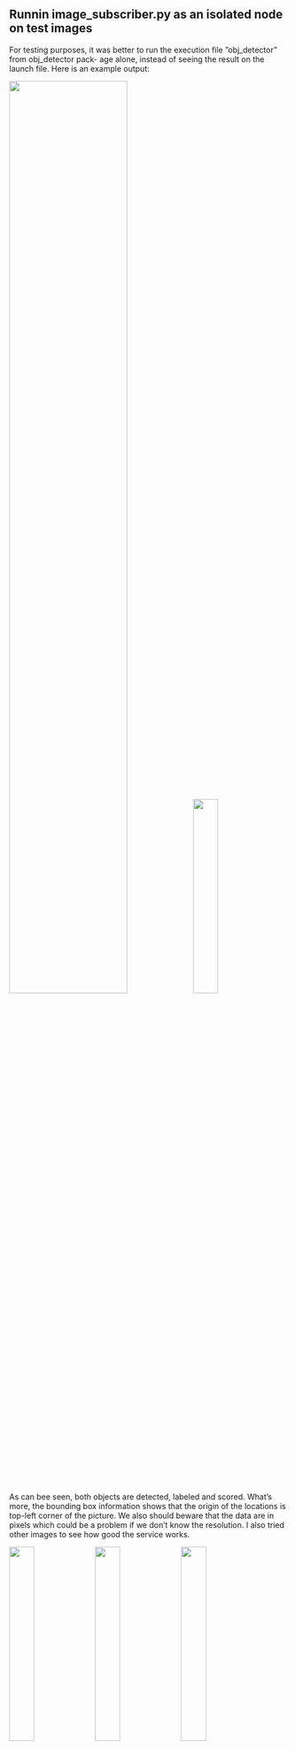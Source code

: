 ## Runnin image_subscriber.py as an isolated node on test images

For testing purposes, it was better to run the execution file ”obj_detector” from obj_detector pack-
age alone, instead of seeing the result on the launch file.
Here is an example output:<br>

<p float="left">
  <img src="https://github.com/ftaheri/robot_learning/assets/44457498/b272efa4-d45c-4bf8-8a9f-5a733b766168" width="65%" />
  <img src="https://github.com/ftaheri/robot_learning/assets/44457498/273f495a-23c0-477a-ac12-1968dc9f40d5" width="30%" /> 
</p>
As can bee seen, both objects are detected, labeled and scored. What’s more, the bounding box
information shows that the origin of the locations is top-left corner of the picture. We also should
beware that the data are in pixels which could be a problem if we don’t know the resolution.
I also tried other images to see how good the service works.

<p float="left">
  <img src="https://github.com/ftaheri/robot_learning/assets/44457498/11ee0e34-21f6-4bdd-ac75-832df2556324" width="30%" />
  <img src="https://github.com/ftaheri/robot_learning/assets/44457498/be0945d1-cd5e-4408-aa20-a39ccb297bc9" width="30%" /> 
  <img src="https://github.com/ftaheri/robot_learning/assets/44457498/a782d3ea-0eb6-47f6-adef-5d1993dbb639" width="30%" />
</p>


The model works pretty decent for cluttered images. From the second image we can see that the
classes expectedly don’t cover every type of object. However, the detection still works. I’ll explain the
third step in the following section.

# landmark_mapper.hh
I set up the publisher to publish to the ”waypoints” topic which I found on RVIZ ”add by topic”
window. For this, I had to include the <visualization_msgs/msg/marker_array.hpp> and also
modify packages.xml file to add this dependency and CMakeLists.txt to find this package and link it
to the execution file.
I also changed the robot.rviz setup file to add the waypoints marker, so I wouldn’t need to add it every
time I launched the file.
As I mentioned before I also created a vector of PointStamped as the landmark array which will be
used in the landmark mapper.cpp file.

# image_callback() function
To calculate the robot movement, we first look up the transform from base_link to odom and then,
convert it to Eigen T. T is a matrix which is used to calculate points in the base_link frame to
odom frame; more specifically, $T ∗ `current_baselink` = odom$. last_pose_ is the previous T; therefore,
 $ 'last_pose_' ∗ 'previous_baselink' = odom $.
 $$ 'last_pose_'^{-1}*T*'current_baselink' = 'last_pose_'^{-1} ∗ odom = 'previous_baselink' $$
Therefore, $'last_pose_'^{-1}*T$ transfers a point from current-baselink to previous_baselink which is the movement matrix.
Now, by listening to the translation and rotation of movement, we can copy and fix the input data,
and release the data_cv_ lock. Finally, we can update the last_pose_.

# update_callback() function
I iterated through the current array of landmarks. For each landmark, I created a message Point
object with coordination set to the landmark’s. I pushed this message to the marker sphere points
and pushed the marker to the marker array. Finally, I published the marker array.

# run() function
This function is the most important function in this file. It holds the logic of the code. As discussed
in the background section, this function’s thread waits until the movement is large enough, and then
sends a request to the object detection service and waits for a response which is basically the objects’
bounding boxes detected from the scene.
After clearing the landmarks array, we have to iterate over all the detections, and for each detec-
tion, extract the points in the detected area. We calculate the average of these points and transform
it to odom. This transform was set when the images were receied and the transform was looked up.
How to extract these points is the main challenge of this code.

## upper and lower bounds
Firstly, I needed to set the upper and lower bound coming from the bounding boxes. The problem
was that the bounding boxes were points in pixel starting from top-left corner, while point cloud
points were in meters and are based on the robot’s frame. (1) To fix the units, since I did not know the
resolution, I printed the bounding box min and maxes and compared them roughly to the non-NULL
points from the point cloud. What I witnessed was that each pixel is roughly 0.5 cm. Therefore, I
divided the thresholds by 200.0. (2) To fix the frames, I used this formula:
``` 
float y_lowerbound = (current_color_image.width/2.0 - detection.x_max)/200.0
, y_upperbound = (current_color_image.width/2.0 - detection.x_min)/200.0
, z_lowerbound = (current_color_image.height - detection.y_max)/200.0
, z_upperbound = (current_color_image.height - detection.y_min)/200.0;
```
These thresholds will be used to filter out point clouds that are not in these bounds. Please note that,
x-axis and y-axis from the images correspond to y-axis and z-axis from the point clouds, respectively.
** I took three approaches to get a better result **

## (approach 1) iterating and filter out with a deviation from the thresholds
As the instructions, using the if statement bellow, I filtered out other point clouds, and calcluated the
average.
```
if (*iter_y >= y_lowerbound-delta && *iter_y <= y_upperbound+delta &&
*iter_z >= z_lowerbound -delta && *iter_z <= z_upperbound +delta )
``` 
This method did not work well especially in the x-axis (depth) that points are not filtered by bounding
boxes.

## (approach 2) statistically filter out outliers then do (1)
Since points were not filtered by x-axis, I used an statistical outlier from pcl library. The results were
better, but sometimes the useful cluster of inputs were filtered out, causing the marker to become
empty which gave me an idea for the third approach.

## (approach 3) filter out on z and y axis based on thresholds then do (2) then (1)
Using the Passthrough filter, which basically does the same job as the first approach, I filtered out
points outside of the bounding boxes. However, I used the size of the bounding box as the deviation
from the detected bounding box, so smaller or farther bounding boxes have more concentrated point
clouds. Now we have our pionts more concentrated in and around the bounding box area
After that, I used the statistical outlier removal to remove outliers around the bounding box which
now works significantly better for x-axis (depth of objects).
Then I iterated through the filtered point clouds and used the same principle as the first approach.
Also noteworthy is that this is the best one which will be used for evaluation. The parameters (e.g.,
statistical outlier filter number of points and deviation) are adjusted experimentally.

# Evaluation
I included three screenshots for every different scenarios; image detection, RVIZ map, and the scene.
Please, note that the image detection is more reliable since there was a delay in keyboard instruction
and execution.
Generally, I found out that cluttered scenes and near the wall scenes are the most challenging ones
since it is difficult for the outlier removal to distinguish outliers from the useful points.

## one object - clear scene
As can be seen, the algorithm does a good job detecting the landmark.

<p float="left">
  <img src="https://github.com/ftaheri/robot_learning/assets/44457498/ce8f5744-2dc3-47ad-a5e9-7682f63ce196" width="30%" />
  <img src="https://github.com/ftaheri/robot_learning/assets/44457498/158dbfde-99de-421f-a2c8-769151d9042a" width="30%" /> 
  <img src="https://github.com/ftaheri/robot_learning/assets/44457498/adbfdc67-0a32-4214-b2dc-24eb0c534ce9" width="30%" />

</p>

## near-wall objects
We can see that the landmark falls near the wall as the filters cannot remove points with outlier
depth. However, the coordinates on the other two dimensions are quite accurate.
<p float="left">
  <img src="https://github.com/ftaheri/robot_learning/assets/44457498/7799c1d5-3579-4dfa-b106-03588d66035b" width="30%" />
  <img src="https://github.com/ftaheri/robot_learning/assets/44457498/33b2b714-41e2-43f0-9e7a-8c97dfd32281" width="30%" /> 
  <img src="https://github.com/ftaheri/robot_learning/assets/44457498/080d70e1-6cd8-4ab0-a8bf-2bc8b4acc22c" width="30%" /> 
</p>

## two objects (cluster)
** First experiment: ** It can be seen that since the point clouds for these two bounding boxes are really
close, the farther object depth is filtered out as outliers. <br>

<p float="left">
  <img src="https://github.com/ftaheri/robot_learning/assets/44457498/aace3c21-c392-49ac-a675-df391a0420ba" width="30%" />
  <img src="https://github.com/ftaheri/robot_learning/assets/44457498/90d8d9a4-337c-4498-a595-8739ed1425fa" width="30%" /> 
  <img src="https://github.com/ftaheri/robot_learning/assets/44457498/c6e57426-9c08-4830-9707-96e7a6732469" width="30%" /> 
</p>
** Second experiment: ** Although the bounding boxes are also really close, but the algorithm works
better in this scenario. (The bounding box image is more reliable than the other two because of the
delay) <br>
<p float="left">
  <img src="https://github.com/ftaheri/robot_learning/assets/44457498/6010a41d-dde0-4af9-959e-f4893496c5fa" width="30%" />
  <img src="https://github.com/ftaheri/robot_learning/assets/44457498/1422e7b3-594e-47b3-b8dc-7b410da19944" width="30%" /> 
  <img src="https://github.com/ftaheri/robot_learning/assets/44457498/06216443-04a8-4fd0-92dc-ba7ee5f90185" width="30%" /> 
</p>
** Third experiment: ** In this experiment we have somewhat a cluster, and one object is near the
wall. The landmark detection for this object didn’t work well. <br>
<p float="left">
  <img src="https://github.com/ftaheri/robot_learning/assets/44457498/d5b65835-f5fc-44e7-bed4-f77c20c75d7c" width="30%" />
  <img src="https://github.com/ftaheri/robot_learning/assets/44457498/a57c5550-7b45-4a44-ab69-564ae968cdd2" width="30%" /> 
  <img src="https://github.com/ftaheri/robot_learning/assets/44457498/56b24edc-30bc-4e51-8902-b1a70946b65f" width="30%" /> 
</p>

![image](https://github.com/ftaheri/robot_learning/assets/44457498/aac424bd-700b-4ca5-8321-422a3b5107e8)

